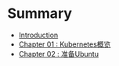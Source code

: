 # Summary

* [Introduction](README.md)
* [Chapter 01 : Kubernetes概览](/Chapter-01-Kubernetes-Overview.md)
* [Chapter 02 : 准备Ubuntu](/Chapter-02-Prepare-Ubuntu.md)



